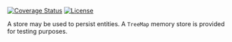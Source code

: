 [![Coverage Status](https://coveralls.io/repos/github/mP1/walkingkooka-store/badge.svg?branch=master)](https://coveralls.io/repos/github/mP1/walkingkooka-store?branch=master)
[![License](https://img.shields.io/badge/License-Apache%202.0-blue.svg)](https://opensource.org/licenses/Apache-2.0)

A store may be used to persist entities. A `TreeMap` memory store is provided for testing purposes.

